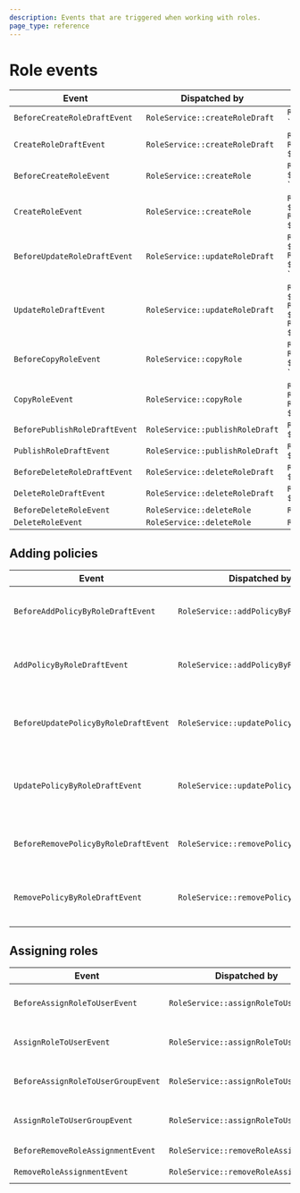 ```yaml
---
description: Events that are triggered when working with roles.
page_type: reference
---
```


# Role events

| Event | Dispatched by | Properties |
|---|---|---|
|`BeforeCreateRoleDraftEvent`|`RoleService::createRoleDraft`|`Role $role`</br>`RoleDraft|null $roleDraft`|
|`CreateRoleDraftEvent`|`RoleService::createRoleDraft`|`Role $role`</br>`RoleDraft $roleDraft`|
|`BeforeCreateRoleEvent`|`RoleService::createRole`|`RoleCreateStruct $roleCreateStruct`</br>`RoleDraft|null $roleDraft`|
|`CreateRoleEvent`|`RoleService::createRole`|`RoleCreateStruct $roleCreateStruct`</br>`RoleDraft $roleDraft`|
|`BeforeUpdateRoleDraftEvent`|`RoleService::updateRoleDraft`|`RoleDraft $roleDraft`</br>`RoleUpdateStruct $roleUpdateStruct`</br>`RoleDraft|null $updatedRoleDraft`|
|`UpdateRoleDraftEvent`|`RoleService::updateRoleDraft`|`RoleDraft $roleDraft`</br>`RoleUpdateStruct $roleUpdateStruct`</br>`RoleDraft $updatedRoleDraft`|
|`BeforeCopyRoleEvent`|`RoleService::copyRole`|`Role $role`</br>`RoleCopyStruct $roleCopyStruct`</br>`Role|null $copiedRole`|
|`CopyRoleEvent`|`RoleService::copyRole`|`Role $copiedRole`</br>`Role $role`</br>`RoleCopyStruct $roleCopyStruct`|
|`BeforePublishRoleDraftEvent`|`RoleService::publishRoleDraft`|`RoleDraft $roleDraft`|
|`PublishRoleDraftEvent`|`RoleService::publishRoleDraft`|`RoleDraft $roleDraft`|
|`BeforeDeleteRoleDraftEvent`|`RoleService::deleteRoleDraft`|`RoleDraft $roleDraft`|
|`DeleteRoleDraftEvent`|`RoleService::deleteRoleDraft`|`RoleDraft $roleDraft`|
|`BeforeDeleteRoleEvent`|`RoleService::deleteRole`|`Role $role`|
|`DeleteRoleEvent`|`RoleService::deleteRole`|`Role $role`|

## Adding policies

| Event | Dispatched by | Properties |
|---|---|---|
|`BeforeAddPolicyByRoleDraftEvent`|`RoleService::addPolicyByRoleDraft`|`RoleDraft $roleDraft`</br>`PolicyCreateStruct $policyCreateStruct`</br>`RoleDraft|null $updatedRoleDraft`|
|`AddPolicyByRoleDraftEvent`|`RoleService::addPolicyByRoleDraft`|`RoleDraft $roleDraft`</br>`PolicyCreateStruct $policyCreateStruct`</br>`private $updatedRoleDraft`|
|`BeforeUpdatePolicyByRoleDraftEvent`|`RoleService::updatePolicyByRoleDraft`|`RoleDraft $roleDraft`</br>`PolicyDraft $policy`</br>`PolicyUpdateStruct $policyUpdateStruct`</br>`PolicyDraft|null $updatedPolicyDraft`|
|`UpdatePolicyByRoleDraftEvent`|`RoleService::updatePolicyByRoleDraft`|`RoleDraft $roleDraft`</br>`PolicyDraft $policy`</br>`PolicyUpdateStruct $policyUpdateStruct`</br>`PolicyDraft $updatedPolicyDraft`|
|`BeforeRemovePolicyByRoleDraftEvent`|`RoleService::removePolicyByRoleDraft`|`RoleDraft $roleDraft`</br>`PolicyDraft $policyDraft`</br>`RoleDraft|null $updatedRoleDraft`|
|`RemovePolicyByRoleDraftEvent`|`RoleService::removePolicyByRoleDraft`|`RoleDraft $roleDraft`</br>`PolicyDraft $policyDraft`</br>`RoleDraft $updatedRoleDraft`|

## Assigning roles

| Event | Dispatched by | Properties |
|---|---|---|
|`BeforeAssignRoleToUserEvent`|`RoleService::assignRoleToUser`|`Role $role`</br>`User $user`</br>`Limitation\RoleLimitation $roleLimitation`|
|`AssignRoleToUserEvent`|`RoleService::assignRoleToUser`|`Role $role`</br>`User $user`</br>`Limitation\RoleLimitation $roleLimitation`|
|`BeforeAssignRoleToUserGroupEvent`|`RoleService::assignRoleToUserGroup`|`Role $role`</br>`UserGroup $userGroup`</br>`Limitation\RoleLimitation $roleLimitation`|
|`AssignRoleToUserGroupEvent`|`RoleService::assignRoleToUserGroup`|`Role $role`</br>`UserGroup $userGroup`</br>`Limitation\RoleLimitation $roleLimitation`|
|`BeforeRemoveRoleAssignmentEvent`|`RoleService::removeRoleAssignment`|`RoleAssignment $roleAssignment`|
|`RemoveRoleAssignmentEvent`|`RoleService::removeRoleAssignment`|`RoleAssignment $roleAssignment`|
